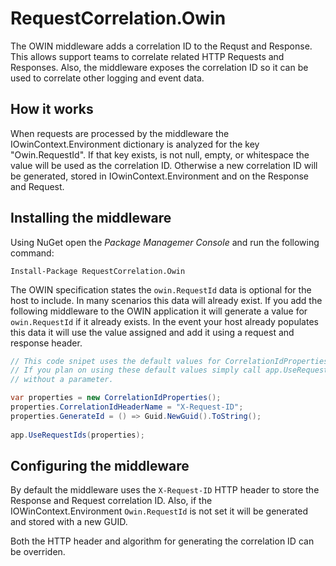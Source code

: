 # RequestCorrelation.Owin

The OWIN middleware adds a correlation ID to the Requst and Response.  This allows support teams to correlate related HTTP Requests and Responses.  Also, the middleware exposes the correlation ID so it can be used to correlate other logging and event data.

## How it works

When requests are processed by the middleware the IOwinContext.Environment dictionary is analyzed for the key "Owin.RequestId".  If that key exists, is not null, empty, or whitespace the value will be used as the correlation ID.  Otherwise a new correlation ID will be generated, stored in IOwinContext.Environment and on the Response and Request.

## Installing the middleware

Using NuGet open the _Package Managemer Console_ and run the following command:

```
Install-Package RequestCorrelation.Owin
```

The OWIN specification states the `owin.RequestId` data is optional for the host to include.  In many scenarios this data will already exist.  If you add the following middleware to the OWIN application it will generate a value for `owin.RequestId` if it already exists.  In the event your host already populates this data it will use the value assigned and add it using a request and response header.

```csharp
// This code snipet uses the default values for CorrelationIdProperties.
// If you plan on using these default values simply call app.UseRequestIds()
// without a parameter.

var properties = new CorrelationIdProperties(); 
properties.CorrelationIdHeaderName = "X-Request-ID";
properties.GenerateId = () => Guid.NewGuid().ToString();
 
app.UseRequestIds(properties);
```

## Configuring the middleware

By default the middleware uses the `X-Request-ID` HTTP header to store the Response and Request correlation ID.  Also, if the IOWinContext.Environment `Owin.RequestId` is not set it will be generated and stored with a new GUID.

Both the HTTP header and algorithm for generating the correlation ID can be overriden.
